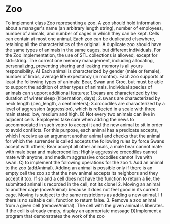 # Zoo
To implement class Zoo representing a zoo. A zoo should hold information about a manager's name (an arbitrary length string), number of employees, number of animals, and number of cages in which they can be kept. Cells can contain at most one animal. Each zoo can be duplicated elsewhere, retaining all the characteristics of the original. A duplicate zoo should have the same types of animals in the same cages, but different individuals. 
For the Zoo implementation, the use of STL collections is allowed, except for std::string. The correct one memory management, including allocating, personalizing, preventing sharing and leaking memory is all yours responsibility.
  A) Each animal is characterized by gender (male or female), number of limbs, average life expectancy (in months). Each zoo supports at least the following types of animals: Bear, Swan and Croc, but must be able to support the addition of other types of animals. Individual species of animals can support additional features: 
    1.bears are characterized by the duration of winter sleep (hibernation, days); 
    2.swans are characterized by neck length (pec_length, a centimeters); 
    3.crocodiles are characterized by a level of aggression (aggression), which is reflected in a scale with three main states: low, medium and high.
  B) Not every two animals can live in adjacent cells. Employees take care when adding the news to accommodated in such votno to accept it and the new animal to sit in order to avoid conflicts. For this purpose, each animal has a predicate accepts, which I receive as an argument another animal and checks that the animal for which the surrender is called accepts the following rules by force 
  Swans accept with others;
  Bear accept all other animals, a male bear cannot mate with male bear and malecrocodiles; 
  Highly aggressive crocodiles cannot mate with anyone, and medium aggressive crocodiles cannot live with swan.
   C) to implement the following operations for the zoo 
    1. Add an animal to the zoo (addAnimal). Adding an animal is possible only if there is an empty cell the zoo so that the new animal accepts its neighbors and they accept it too. If so and a cell does not have the function to return a lie, the submitted animal is recorded in the cell, not its clone!
    2. Moving an animal to another cage (noveAnimal) because it does not feel good in its current cage. Moving is subject to the same restrictions as adding a new animal. I f there is no suitable cell, function to return false. 
    3. Remove a zoo animal from a given cell (removeAnimal). The cell with the given animal is liberates. If the cell is already empty, display an appropriate message
  D)Implement a program that demonstrates the work of the zoo
